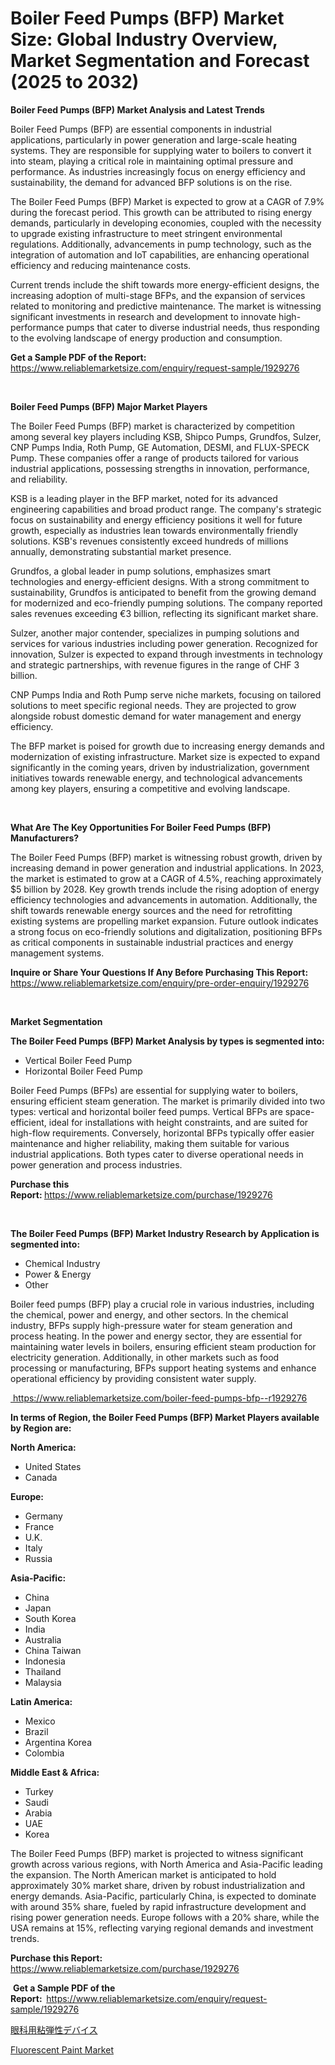 <p><h1>Boiler Feed Pumps (BFP) Market Size: Global Industry Overview, Market Segmentation and Forecast (2025 to 2032)</h1></p><p><strong>Boiler Feed Pumps (BFP) Market Analysis and Latest Trends</strong></p>
<p><p>Boiler Feed Pumps (BFP) are essential components in industrial applications, particularly in power generation and large-scale heating systems. They are responsible for supplying water to boilers to convert it into steam, playing a critical role in maintaining optimal pressure and performance. As industries increasingly focus on energy efficiency and sustainability, the demand for advanced BFP solutions is on the rise.</p><p>The Boiler Feed Pumps (BFP) Market is expected to grow at a CAGR of 7.9% during the forecast period. This growth can be attributed to rising energy demands, particularly in developing economies, coupled with the necessity to upgrade existing infrastructure to meet stringent environmental regulations. Additionally, advancements in pump technology, such as the integration of automation and IoT capabilities, are enhancing operational efficiency and reducing maintenance costs.</p><p>Current trends include the shift towards more energy-efficient designs, the increasing adoption of multi-stage BFPs, and the expansion of services related to monitoring and predictive maintenance. The market is witnessing significant investments in research and development to innovate high-performance pumps that cater to diverse industrial needs, thus responding to the evolving landscape of energy production and consumption.</p></p>
<p><strong>Get a Sample PDF of the Report:&nbsp;</strong> <a href="https://www.reliablemarketsize.com/enquiry/request-sample/1929276?utm_campaign=1197&utm_medium=2&utm_source=Github&utm_content=ia&utm_term=16012025&utm_id=boiler-feed-pumps-bfp">https://www.reliablemarketsize.com/enquiry/request-sample/1929276</a></p>
<p>&nbsp;</p>
<p><strong>Boiler Feed Pumps (BFP) Major Market Players</strong></p>
<p><p>The Boiler Feed Pumps (BFP) market is characterized by competition among several key players including KSB, Shipco Pumps, Grundfos, Sulzer, CNP Pumps India, Roth Pump, GE Automation, DESMI, and FLUX-SPECK Pump. These companies offer a range of products tailored for various industrial applications, possessing strengths in innovation, performance, and reliability.</p><p>KSB is a leading player in the BFP market, noted for its advanced engineering capabilities and broad product range. The company's strategic focus on sustainability and energy efficiency positions it well for future growth, especially as industries lean towards environmentally friendly solutions. KSB's revenues consistently exceed hundreds of millions annually, demonstrating substantial market presence.</p><p>Grundfos, a global leader in pump solutions, emphasizes smart technologies and energy-efficient designs. With a strong commitment to sustainability, Grundfos is anticipated to benefit from the growing demand for modernized and eco-friendly pumping solutions. The company reported sales revenues exceeding €3 billion, reflecting its significant market share.</p><p>Sulzer, another major contender, specializes in pumping solutions and services for various industries including power generation. Recognized for innovation, Sulzer is expected to expand through investments in technology and strategic partnerships, with revenue figures in the range of CHF 3 billion.</p><p>CNP Pumps India and Roth Pump serve niche markets, focusing on tailored solutions to meet specific regional needs. They are projected to grow alongside robust domestic demand for water management and energy efficiency.</p><p>The BFP market is poised for growth due to increasing energy demands and modernization of existing infrastructure. Market size is expected to expand significantly in the coming years, driven by industrialization, government initiatives towards renewable energy, and technological advancements among key players, ensuring a competitive and evolving landscape.</p></p>
<p>&nbsp;</p>
<p><strong>What Are The Key Opportunities For Boiler Feed Pumps (BFP) Manufacturers?</strong></p>
<p><p>The Boiler Feed Pumps (BFP) market is witnessing robust growth, driven by increasing demand in power generation and industrial applications. In 2023, the market is estimated to grow at a CAGR of 4.5%, reaching approximately $5 billion by 2028. Key growth trends include the rising adoption of energy efficiency technologies and advancements in automation. Additionally, the shift towards renewable energy sources and the need for retrofitting existing systems are propelling market expansion. Future outlook indicates a strong focus on eco-friendly solutions and digitalization, positioning BFPs as critical components in sustainable industrial practices and energy management systems.</p></p>
<p><strong>Inquire or Share Your Questions If Any Before Purchasing This Report:</strong> <a href="https://www.reliablemarketsize.com/enquiry/pre-order-enquiry/1929276?utm_campaign=1197&utm_medium=2&utm_source=Github&utm_content=ia&utm_term=16012025&utm_id=boiler-feed-pumps-bfp">https://www.reliablemarketsize.com/enquiry/pre-order-enquiry/1929276</a></p>
<p>&nbsp;</p>
<p><strong>Market Segmentation</strong></p>
<p><strong>The Boiler Feed Pumps (BFP) Market Analysis by types is segmented into:</strong></p>
<p><ul><li>Vertical Boiler Feed Pump</li><li>Horizontal Boiler Feed Pump</li></ul></p>
<p><p>Boiler Feed Pumps (BFPs) are essential for supplying water to boilers, ensuring efficient steam generation. The market is primarily divided into two types: vertical and horizontal boiler feed pumps. Vertical BFPs are space-efficient, ideal for installations with height constraints, and are suited for high-flow requirements. Conversely, horizontal BFPs typically offer easier maintenance and higher reliability, making them suitable for various industrial applications. Both types cater to diverse operational needs in power generation and process industries.</p></p>
<p><strong>Purchase this Report:&nbsp;</strong><a href="https://www.reliablemarketsize.com/purchase/1929276?utm_campaign=1197&utm_medium=2&utm_source=Github&utm_content=ia&utm_term=16012025&utm_id=boiler-feed-pumps-bfp">https://www.reliablemarketsize.com/purchase/1929276</a></p>
<p>&nbsp;</p>
<p><strong>The Boiler Feed Pumps (BFP) Market Industry Research by Application is segmented into:</strong></p>
<p><ul><li>Chemical Industry</li><li>Power & Energy</li><li>Other</li></ul></p>
<p><p>Boiler feed pumps (BFP) play a crucial role in various industries, including the chemical, power and energy, and other sectors. In the chemical industry, BFPs supply high-pressure water for steam generation and process heating. In the power and energy sector, they are essential for maintaining water levels in boilers, ensuring efficient steam production for electricity generation. Additionally, in other markets such as food processing or manufacturing, BFPs support heating systems and enhance operational efficiency by providing consistent water supply.</p></p>
<p><a href="https://www.reliablemarketsize.com/boiler-feed-pumps-bfp--r1929276?utm_campaign=1197&utm_medium=2&utm_source=Github&utm_content=ia&utm_term=16012025&utm_id=boiler-feed-pumps-bfp">&nbsp;https://www.reliablemarketsize.com/boiler-feed-pumps-bfp--r1929276</a></p>
<p><strong>In terms of Region, the Boiler Feed Pumps (BFP) Market Players available by Region are:</strong></p>
<p>
    <p> <strong> North America: </strong>
        <ul>
            <li>United States</li>
            <li>Canada</li>
        </ul>
        </p> 
    <p> <strong> Europe: </strong>
        <ul>
            <li>Germany</li>
            <li>France</li>
            <li>U.K.</li>
            <li>Italy</li>
            <li>Russia</li>
        </ul>
        </p> 
    <p> <strong> Asia-Pacific: </strong>
        <ul>
            <li>China</li>
            <li>Japan</li>
            <li>South Korea</li>
            <li>India</li>
            <li>Australia</li>
            <li>China Taiwan</li>
            <li>Indonesia</li>
            <li>Thailand</li>
            <li>Malaysia</li>
        </ul>
        </p> 
    <p> <strong> Latin America: </strong>
        <ul>
            <li>Mexico</li>
            <li>Brazil</li>
            <li>Argentina Korea</li>
            <li>Colombia</li>
        </ul>
        </p> 
    <p> <strong> Middle East & Africa: </strong>
        <ul>
            <li>Turkey</li>
            <li>Saudi</li>
            <li>Arabia</li>
            <li>UAE</li>
            <li>Korea</li>
        </ul>
    </p>
    </p>
<p><p>The Boiler Feed Pumps (BFP) market is projected to witness significant growth across various regions, with North America and Asia-Pacific leading the expansion. The North American market is anticipated to hold approximately 30% market share, driven by robust industrialization and energy demands. Asia-Pacific, particularly China, is expected to dominate with around 35% share, fueled by rapid infrastructure development and rising power generation needs. Europe follows with a 20% share, while the USA remains at 15%, reflecting varying regional demands and investment trends.</p></p>
<p><strong>Purchase this Report: </strong><a href="https://www.reliablemarketsize.com/purchase/1929276?utm_campaign=1197&utm_medium=2&utm_source=Github&utm_content=ia&utm_term=16012025&utm_id=boiler-feed-pumps-bfp">https://www.reliablemarketsize.com/purchase/1929276</a></p>
<p>&nbsp;<strong>Get a Sample PDF of the Report:&nbsp;&nbsp;</strong><a href="https://www.reliablemarketsize.com/enquiry/request-sample/1929276?utm_campaign=1197&utm_medium=2&utm_source=Github&utm_content=ia&utm_term=16012025&utm_id=boiler-feed-pumps-bfp">https://www.reliablemarketsize.com/enquiry/request-sample/1929276</a></p>
<p><strong></strong></p>
<p><p><a href="https://github.com/lababdou/Market-Research-Report-List-6/blob/main/499961631175.md?utm_campaign=1197&utm_medium=2&utm_source=Github&utm_content=ia&utm_term=16012025&utm_id=boiler-feed-pumps-bfp">眼科用粘弾性デバイス</a></p><p><a href="https://github.com/prosalinda88/Market-Research-Report-List-7/blob/main/fluorescent-paint-market.md?utm_campaign=1197&utm_medium=2&utm_source=Github&utm_content=ia&utm_term=16012025&utm_id=boiler-feed-pumps-bfp">Fluorescent Paint Market</a></p></p>